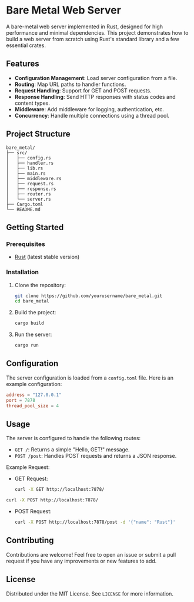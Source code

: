 # Bare Metal Web Server

A bare-metal web server implemented in Rust, designed for high performance and minimal dependencies. This project demonstrates how to build a web server from scratch using Rust's standard library and a few essential crates.

## Features

- **Configuration Management**: Load server configuration from a file.
- **Routing**: Map URL paths to handler functions.
- **Request Handling**: Support for GET and POST requests.
- **Response Handling**: Send HTTP responses with status codes and content types.
- **Middleware**: Add middleware for logging, authentication, etc.
- **Concurrency**: Handle multiple connections using a thread pool.

## Project Structure

``` plaintext
bare_metal/
├── src/
│   ├── config.rs
│   ├── handler.rs
│   ├── lib.rs
│   ├── main.rs
│   ├── middleware.rs
│   ├── request.rs
│   ├── response.rs
│   ├── router.rs
│   └── server.rs
├── Cargo.toml
└── README.md
```

## Getting Started

### Prerequisites

- [Rust](https://www.rust-lang.org/tools/install) (latest stable version)

### Installation

1. Clone the repository:

    ```sh
    git clone https://github.com/yourusername/bare_metal.git
    cd bare_metal
    ```

2. Build the project:

    ```sh
    cargo build
    ```

3. Run the server:

    ```sh
    cargo run
    ```

## Configuration

The server configuration is loaded from a `config.toml` file. Here is an example configuration:

```toml
address = "127.0.0.1"
port = 7878
thread_pool_size = 4
```

## Usage

The server is configured to handle the following routes:

- `GET /`: Returns a simple "Hello, GET!" message.
- `POST /post`: Handles POST requests and returns a JSON response.

Example Request:

- GET Request:

    ```sh
    curl -X GET http://localhost:7878/
    ```

```sh
curl -X POST http://localhost:7878/
```

- POST Request:

    ```sh
    curl -X POST http://localhost:7878/post -d '{"name": "Rust"}'
    ```

## Contributing

Contributions are welcome! Feel free to open an issue or submit a pull request if you have any improvements or new features to add.

## License

Distributed under the MIT License. See `LICENSE` for more information.
